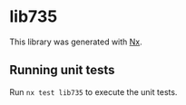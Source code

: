 # lib735

This library was generated with [Nx](https://nx.dev).

## Running unit tests

Run `nx test lib735` to execute the unit tests.
